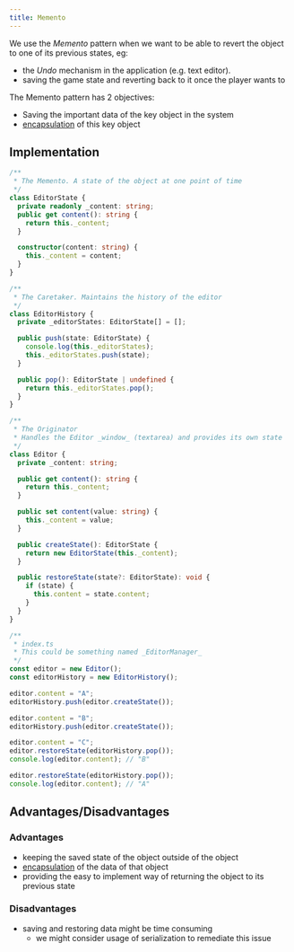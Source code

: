 ```yaml
---
title: Memento
---
```


We use the _Memento_ pattern when we want to be able to revert the object to one of its previous states, eg:

- the _Undo_ mechanism in the application (e.g. text editor).
- saving the game state and reverting back to it once the player wants to

The Memento pattern has 2 objectives:

- Saving the important data of the key object in the system
- [encapsulation](/knowledge/oop/encapsulation.md) of this key object

## Implementation

```ts
/**
 * The Memento. A state of the object at one point of time
 */
class EditorState {
  private readonly _content: string;
  public get content(): string {
    return this._content;
  }

  constructor(content: string) {
    this._content = content;
  }
}
```

```ts
/**
 * The Caretaker. Maintains the history of the editor
 */
class EditorHistory {
  private _editorStates: EditorState[] = [];

  public push(state: EditorState) {
    console.log(this._editorStates);
    this._editorStates.push(state);
  }

  public pop(): EditorState | undefined {
    return this._editorStates.pop();
  }
}
```

```ts
/**
 * The Originator
 * Handles the Editor _window_ (textarea) and provides its own state
 */
class Editor {
  private _content: string;

  public get content(): string {
    return this._content;
  }

  public set content(value: string) {
    this._content = value;
  }

  public createState(): EditorState {
    return new EditorState(this._content);
  }

  public restoreState(state?: EditorState): void {
    if (state) {
      this.content = state.content;
    }
  }
}
```

```ts
/**
 * index.ts
 * This could be something named _EditorManager_
 */
const editor = new Editor();
const editorHistory = new EditorHistory();

editor.content = "A";
editorHistory.push(editor.createState());

editor.content = "B";
editorHistory.push(editor.createState());

editor.content = "C";
editor.restoreState(editorHistory.pop());
console.log(editor.content); // "B"

editor.restoreState(editorHistory.pop());
console.log(editor.content); // "A"
```

## Advantages/Disadvantages

### Advantages

- keeping the saved state of the object outside of the object
- [encapsulation](/knowledge/oop/encapsulation.md) of the data of that object
- providing the easy to implement way of returning the object to its previous state

### Disadvantages

- saving and restoring data might be time consuming
  - we might consider usage of serialization to remediate this issue
